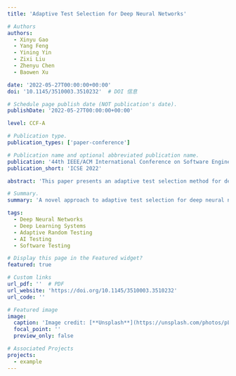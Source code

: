 ```yaml
---
title: 'Adaptive Test Selection for Deep Neural Networks'

# Authors
authors:
  - Xinyu Gao
  - Yang Feng
  - Yining Yin
  - Zixi Liu
  - Zhenyu Chen
  - Baowen Xu

date: '2022-05-27T00:00:00+00:00'
doi: '10.1145/3510003.3510232'  # DOI 信息

# Schedule page publish date (NOT publication's date).
publishDate: '2022-05-27T00:00:00+00:00'  

level: CCF-A

# Publication type.
publication_types: ['paper-conference']

# Publication name and optional abbreviated publication name.
publication: '44th IEEE/ACM International Conference on Software Engineering'
publication_short: 'ICSE 2022'

abstract: 'This paper presents an adaptive test selection method for deep neural networks, focusing on optimizing test coverage and efficiency.'

# Summary.
summary: 'A novel approach to adaptive test selection for deep neural networks, improving testing efficiency and robustness.'

tags:
  - Deep Neural Networks
  - Deep Learning Systems
  - Adaptive Random Testing
  - AI Testing
  - Software Testing

# Display this page in the Featured widget?
featured: true

# Custom links
url_pdf: ''  # PDF
url_website: 'https://doi.org/10.1145/3510003.3510232'
url_code: ''

# Featured image
image:
  caption: 'Image credit: [**Unsplash**](https://unsplash.com/photos/pLCdAaMFLTE)'
  focal_point: ''
  preview_only: false

# Associated Projects
projects:
  - example
---
```

